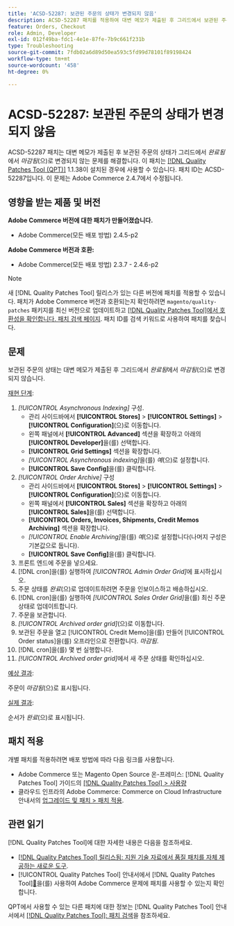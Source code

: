 ```yaml
---
title: 'ACSD-52287: 보관된 주문의 상태가 변경되지 않음'
description: ACSD-52287 패치를 적용하여 대변 메모가 제출된 후 그리드에서 보관된 주문의 상태가 *완료됨*에서 *마감됨*으로 변경되지 않는 Adobe Commerce 문제를 해결합니다.
feature: Orders, Checkout
role: Admin, Developer
exl-id: 012f49ba-fdc1-4e1e-87fe-7b9c661f231b
type: Troubleshooting
source-git-commit: 7fdb02a6d89d50ea593c5fd99d78101f89198424
workflow-type: tm+mt
source-wordcount: '458'
ht-degree: 0%

---
```


# ACSD-52287: 보관된 주문의 상태가 변경되지 않음

ACSD-52287 패치는 대변 메모가 제출된 후 보관된 주문의 상태가 그리드에서 *완료됨*&#x200B;에서 *마감됨*(으)로 변경되지 않는 문제를 해결합니다. 이 패치는 [[!DNL Quality Patches Tool (QPT)]](https://experienceleague.adobe.com/ko/docs/commerce-operations/tools/quality-patches-tool/quality-patches-tool-to-self-serve-quality-patches) 1.1.38이 설치된 경우에 사용할 수 있습니다. 패치 ID는 ACSD-52287입니다. 이 문제는 Adobe Commerce 2.4.7에서 수정됩니다.

## 영향을 받는 제품 및 버전

**Adobe Commerce 버전에 대한 패치가 만들어졌습니다.**

* Adobe Commerce(모든 배포 방법) 2.4.5-p2

**Adobe Commerce 버전과 호환:**

* Adobe Commerce(모든 배포 방법) 2.3.7 - 2.4.6-p2

>[!NOTE]
>
>새 [!DNL Quality Patches Tool] 릴리스가 있는 다른 버전에 패치를 적용할 수 있습니다. 패치가 Adobe Commerce 버전과 호환되는지 확인하려면 `magento/quality-patches` 패키지를 최신 버전으로 업데이트하고 [[!DNL Quality Patches Tool]에서 호환성을 확인합니다. 패치 검색 페이지](https://experienceleague.adobe.com/tools/commerce-quality-patches/index.html?lang=ko). 패치 ID를 검색 키워드로 사용하여 패치를 찾습니다.

## 문제

보관된 주문의 상태는 대변 메모가 제출된 후 그리드에서 *완료됨*&#x200B;에서 *마감됨*(으)로 변경되지 않습니다.

<u>재현 단계</u>:

1. *[!UICONTROL Asynchronous Indexing]* 구성.
   * 관리 사이드바에서 **[!UICONTROL Stores]** > **[!UICONTROL Settings]** > **[!UICONTROL Configuration]**(으)로 이동합니다.
   * 왼쪽 패널에서 **[!UICONTROL Advanced]** 섹션을 확장하고 아래의 **[!UICONTROL Developer]**&#x200B;을(를) 선택합니다.
   * **[!UICONTROL Grid Settings]** 섹션을 확장합니다.
   * *[!UICONTROL Asynchronous indexing]*&#x200B;을(를) *예*(으)로 설정합니다.
   * **[!UICONTROL Save Config]**&#x200B;을(를) 클릭합니다.
1. *[!UICONTROL Order Archive]* 구성
   * 관리 사이드바에서 **[!UICONTROL Stores]** > **[!UICONTROL Settings]** > **[!UICONTROL Configuration]**(으)로 이동합니다.
   * 왼쪽 패널에서 **[!UICONTROL Sales]** 섹션을 확장하고 아래의 **[!UICONTROL Sales]**&#x200B;을(를) 선택합니다.
   * **[!UICONTROL Orders, Invoices, Shipments, Credit Memos Archiving]** 섹션을 확장합니다.
   * *[!UICONTROL Enable Archiving]*&#x200B;을(를) *예*(으)로 설정합니다(나머지 구성은 기본값으로 둡니다).
   * **[!UICONTROL Save Config]**&#x200B;을(를) 클릭합니다.
1. 프론트 엔드에 주문을 넣으세요.
1. [!DNL cron]을(를) 실행하여 *[!UICONTROL Admin Order Grid]*&#x200B;에 표시하십시오.
1. 주문 상태를 *완료*(으)로 업데이트하려면 주문을 인보이스하고 배송하십시오.
1. [!DNL cron]을(를) 실행하여 *[!UICONTROL Sales Order Grid]*&#x200B;을(를) 최신 주문 상태로 업데이트합니다.
1. 주문을 보관합니다.
1. *[!UICONTROL Archived order grid]*(으)로 이동합니다.
1. 보관된 주문을 열고 [!UICONTROL Credit Memo]을(를) 만들어 [!UICONTROL Order status]을(를) 오프라인으로 전환합니다. *마감됨*.
1. [!DNL cron]을(를) 몇 번 실행합니다.
1. *[!UICONTROL Archived order grid]*&#x200B;에서 새 주문 상태를 확인하십시오.

<u>예상 결과</u>:

주문이 *마감됨*(으)로 표시됩니다.

<u>실제 결과</u>:

순서가 *완료*(으)로 표시됩니다.

## 패치 적용

개별 패치를 적용하려면 배포 방법에 따라 다음 링크를 사용합니다.

* Adobe Commerce 또는 Magento Open Source 온-프레미스: [!DNL Quality Patches Tool] 가이드의 [[!DNL Quality Patches Tool] > 사용량](/help/tools/quality-patches-tool/usage.md)
* 클라우드 인프라의 Adobe Commerce: Commerce on Cloud Infrastructure 안내서의 [업그레이드 및 패치 > 패치 적용](https://experienceleague.adobe.com/docs/commerce-cloud-service/user-guide/develop/upgrade/apply-patches.html?lang=ko).

## 관련 읽기

[!DNL Quality Patches Tool]에 대한 자세한 내용은 다음을 참조하세요.

* [[!DNL Quality Patches Tool] 릴리스됨: 지원 기술 자료에서 품질 패치를 자체 제공하는 새로운 도구](https://experienceleague.adobe.com/ko/docs/commerce-operations/tools/quality-patches-tool/quality-patches-tool-to-self-serve-quality-patches).
* [!UICONTROL Quality Patches Tool] 안내서에서  [!DNL Quality Patches Tool][&#128279;](/help/tools/quality-patches-tool/patches-available-in-qpt/check-patch-for-magento-issue-with-magento-quality-patches.md)을(를) 사용하여 Adobe Commerce 문제에 패치를 사용할 수 있는지 확인합니다.


QPT에서 사용할 수 있는 다른 패치에 대한 정보는 [!DNL Quality Patches Tool] 안내서에서 [[!DNL Quality Patches Tool]: 패치 검색](https://experienceleague.adobe.com/tools/commerce-quality-patches/index.html?lang=ko)을 참조하세요.
